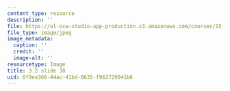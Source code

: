 ```yaml
---
content_type: resource
description: ''
file: https://ol-ocw-studio-app-production.s3.amazonaws.com/courses/15-s21-nuts-and-bolts-of-business-plans-january-iap-2014/0f9ea36644ac41bd0635f963729041b6_Slide38.JPG
file_type: image/jpeg
image_metadata:
  caption: ''
  credit: ''
  image-alt: ''
resourcetype: Image
title: 3.2 slide 38
uid: 0f9ea366-44ac-41bd-0635-f963729041b6
---
```

